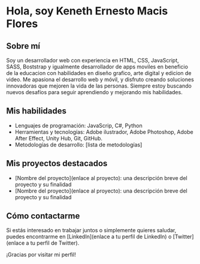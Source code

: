 # Hola, soy Keneth Ernesto Macis Flores

## Sobre mí
Soy un desarrollador web con experiencia en HTML, CSS, JavaScript, SASS, Boststrap y igualmente desarrollador de apps moviles en beneficio de la educacion con habilidades en diseño grafico, arte digital y edicion de video. Me apasiona el desarrollo web y móvil, y disfruto creando soluciones innovadoras que mejoren la vida de las personas. Siempre estoy buscando nuevos desafíos para seguir aprendiendo y mejorando mis habilidades.

## Mis habilidades
- Lenguajes de programación: JavaScrip, C#, Python
- Herramientas y tecnologías: Adobe ilustrador, Adobe Photoshop, Adobe After Effect, Unity Hub, Git, GitHub.
- Metodologías de desarrollo: [lista de metodologías]

## Mis proyectos destacados
- [Nombre del proyecto](enlace al proyecto): una descripción breve del proyecto y su finalidad
- [Nombre del proyecto](enlace al proyecto): una descripción breve del proyecto y su finalidad

## Cómo contactarme
Si estás interesado en trabajar juntos o simplemente quieres saludar, puedes encontrarme en [LinkedIn](enlace a tu perfil de LinkedIn) o [Twitter](enlace a tu perfil de Twitter).

¡Gracias por visitar mi perfil!


<!--
**IsseiSenpai/IsseiSenpai** is a ✨ _special_ ✨ repository because its `README.md` (this file) appears on your GitHub profile.

Here are some ideas to get you started:

- 🔭 I’m currently working on ...
- 🌱 I’m currently learning ...
- 👯 I’m looking to collaborate on ...
- 🤔 I’m looking for help with ...
- 💬 Ask me about ...
- 📫 How to reach me: ...
- 😄 Pronouns: ...
- ⚡ Fun fact: ...
-->
